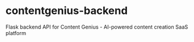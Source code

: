 # contentgenius-backend
Flask backend API for Content Genius - AI-powered content creation SaaS platform

